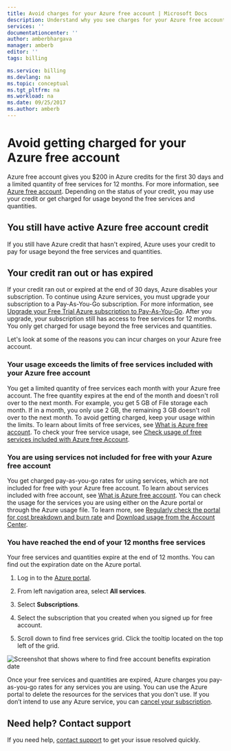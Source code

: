 ```yaml
---
title: Avoid charges for your Azure free account | Microsoft Docs
description: Understand why you see charges for your Azure free account. Learn ways to avoid these charges.
services: ''
documentationcenter: ''
author: amberbhargava
manager: amberb
editor: ''
tags: billing

ms.service: billing
ms.devlang: na
ms.topic: conceptual
ms.tgt_pltfrm: na
ms.workload: na
ms.date: 09/25/2017
ms.author: amberb
---
```

# Avoid getting charged for your Azure free account

Azure free account gives you $200 in Azure credits for the first 30 days and a limited quantity of free services for 12 months. For more information, see [Azure free account](https://azure.microsoft.com/free/). Depending on the status of your credit, you may use your credit or get charged for usage beyond the free services and quantities.

## You still have active Azure free account credit 
If you still have Azure credit that hasn't expired, Azure uses your credit to pay for usage beyond the free services and quantities.

## Your credit ran out or has expired
If your credit ran out or expired at the end of 30 days, Azure disables your subscription. To continue using Azure services, you must upgrade your subscription to a Pay-As-You-Go subscription. For more information, see [Upgrade your Free Trial Azure subscription to Pay-As-You-Go](billing-upgrade-azure-subscription.md). After you upgrade, your subscription still has access to free services for 12 months. You only get charged for usage beyond the free services and quantities.


Let's look at some of the reasons you can incur charges on your Azure free account.


### Your usage exceeds the limits of free services included with your Azure free account

You get a limited quantity of free services each month with your Azure free account. The free quantity expires at the end of the month and doesn't roll over to the next month. For example, you get 5 GB of File storage each month. If in a month, you only use 2 GB, the remaining 3 GB doesn't roll over to the next month. To avoid getting charged, keep your usage within the limits. To learn about limits of free services, see [What is Azure free account](https://azure.microsoft.com/free/free-account-faq/). To check your free service usage, see [Check usage of free services included with Azure free Account](billing-check-free-service-usage.md). 

### You are using services not included for free with your Azure free account

You get charged pay-as-you-go rates for using services, which are not included for free with your Azure free account. To learn about services included with free account, see [What is Azure free account](https://azure.microsoft.com/free/free-account-faq/). You can check the usage for the services you are using either on the Azure portal or through the Azure usage file. To learn more, see [Regularly check the portal for cost breakdown and burn rate](billing-getting-started.md#costs) and [Download usage from the Account Center](billing-download-azure-invoice-daily-usage-date.md). 

### You have reached the end of your 12 months free services

Your free services and quantities expire at the end of 12 months. You can find out the expiration date on the Azure portal.

1.	Log in to the [Azure portal](http://portal.azure.com).

2.	From left navigation area, select **All services**.

3.	Select **Subscriptions**.

4.	Select the subscription that you created when you signed up for free account.

5.  Scroll down to find free services grid. Click the tooltip located on the top left of the grid.

![Screenshot that shows where to find free account benefits expiration date](./media/billing-avoid-charges-free-account/freeaccount-benefits-expiration-date.png)


Once your free services and quantities are expired, Azure charges you pay-as-you-go rates for any services you are using. You can use the Azure portal to delete the resources for the services that you don't use. If you don’t intend to use any Azure service, you can [cancel your subscription](billing-how-to-cancel-azure-subscription.md).

## Need help? Contact support

If you need help, [contact support](https://portal.azure.com/?#blade/Microsoft_Azure_Support/HelpAndSupportBlade) to get your issue resolved quickly.
